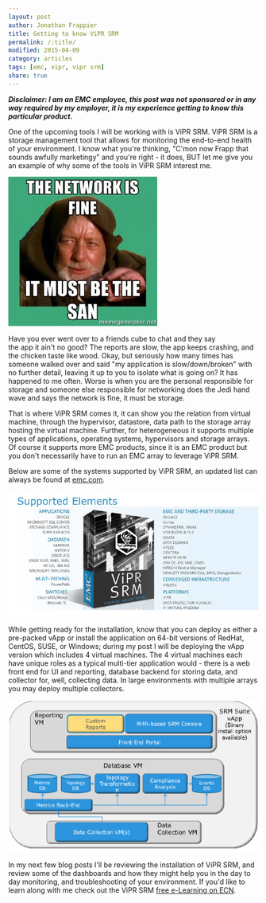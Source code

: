 ```yaml
---
layout: post
author: Jonathan Frappier
title: Getting to know ViPR SRM
permalink: /:title/
modified: 2015-04-09
category: articles
tags: [emc, vipr, vipr srm]
share: true
---
```

<em>**Disclaimer: I am an EMC employee, this post was not sponsored or in any way required by my employer, it is my experience getting to know this particular product.**</em>

One of the upcoming tools I will be working with is ViPR SRM. ViPR SRM is a storage management tool that allows for monitoring the end-to-end health of your environment. I know what you're thinking, "C'mon now Frapp that sounds awfully marketingy" and you're right - it does, BUT let me give you an example of why some of the tools in ViPR SRM interest me.

<img src="/images/fulls/network-is-fine-300x300.jpg" class="fit image">

Have you ever went over to a friends cube to chat and they say the app it ain't no good? The reports are slow, the app keeps crashing, and the chicken taste like wood. Okay, but seriously how many times has someone walked over and said "my application is slow/down/broken" with no further detail, leaving it up to you to isolate what is going on? It has happened to me often. Worse is when you are the personal responsible for storage and someone else responsible for networking does the Jedi hand wave and says the network is fine, it must be storage.

That is where ViPR SRM comes it, it can show you the relation from virtual machine, through the hypervisor, datastore, data path to the storage array hosting the virtual machine. Further, for heterogeneous it supports multiple types of applications, operating systems, hypervisors and storage arrays. Of course it supports more EMC products, since it is an EMC product but you don't necessarily have to run an EMC array to leverage ViPR SRM.

Below are some of the systems supported by ViPR SRM, an updated list can always be found at <a href="https://store.emc.com/us/Product-Family/EMC-ViPR-Products/EMC-ViPR-SRM/p/EMC-ViPR-SRM?showPrice=true&amp;isProdActive=true&amp;productClassCode=System#Specifications" target="_blank">emc.com</a>.

<img src="/images/fulls/vipr-srm.jpg" class="fit image">

While getting ready for the installation, know that you can deploy as either a pre-packed vApp or install the application on 64-bit versions of RedHat, CentOS, SUSE, or Windows; during my post I will be deploying the vApp version which includes 4 virtual machines. The 4 virtual machines each have unique roles as a typical multi-tier application would - there is a web front end for UI and reporting, database backend for storing data, and collector for, well, collecting data. In large environments with multiple arrays you may deploy multiple collectors.

<img src="/images/fulls/vipr-srm-components.png" class="fit image">

In my next few blog posts I'll be reviewing the installation of ViPR SRM, and review some of the dashboards and how they might help you in the day to day monitoring, and troubleshooting of your environment. If you'd like to learn along with me check out the ViPR SRM <a href="https://community.emc.com/docs/DOC-34286" target="_blank">free e-Learning on ECN</a>.